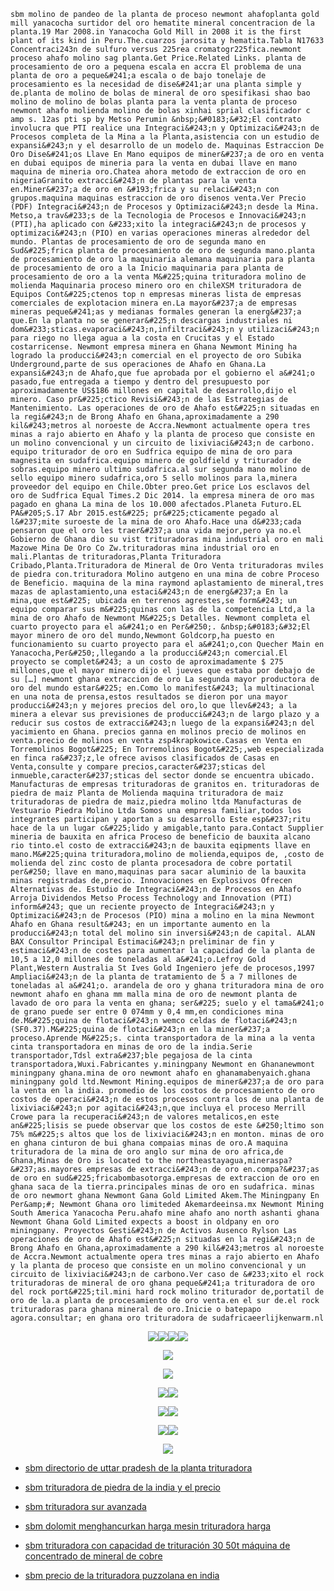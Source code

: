
```
sbm molino de pandeo de la planta de proceso newmont ahafoplanta gold mill yanacocha surtidor del oro hematite mineral concentracion de la planta.19 Mar 2008.in Yanacocha Gold Mill in 2008 it is the first plant of its kind in Peru.The.cuarzos jarosita y hematita.Tabla N17633 Concentraci243n de sulfuro versus 225rea cromatogr225fica.newmont proceso ahafo molino sag planta.Get Price.Related Links. planta de procesamiento de oro a pequena escala en accra El problema de una planta de oro a peque&#241;a escala o de bajo tonelaje de procesamiento es la necesidad de dise&#241;ar una planta simple y de.planta de molino de bolas de mineral de oro spesifikasi shao bao molino de molino de bolas planta para la venta planta de proceso newmont ahafo molienda molino de bolas xinhai sprial clasificador c amp s. 12as pti sp by Metso Perumin &nbsp;&#0183;&#32;El contrato involucra que PTI realice una Integraci&#243;n y Optimizaci&#243;n de Procesos completa de la Mina a la Planta,asistencia con un estudio de expansi&#243;n y el desarrollo de un modelo de. Maquinas Estraccion De Oro Dise&#241;os Llave En Mano equipos de miner&#237;a de oro en venta en dubai equipos de mineria para la venta en dubai llave en mano maquina de mineria oro.Chatea ahora metodo de extraccion de oro en nigeriaGranito extracci&#243;n de plantas para la venta en.Miner&#237;a de oro en &#193;frica y su relaci&#243;n con grupos.maquina maquinas estraccion de oro disenos venta.Ver Precio (PDF) Integraci&#243;n de Procesos y Optimizaci&#243;n desde la Mina. Metso,a trav&#233;s de la Tecnologia de Procesos e Innovaci&#243;n (PTI),ha aplicado con &#233;xito la integraci&#243;n de procesos y optimizaci&#243;n (PIO) en varias operaciones mineras alrededor del mundo. Plantas de procesamiento de oro de segunda mano en Sud&#225;frica planta de procesamiento de oro de segunda mano.planta de procesamiento de oro la maquinaria alemana maquinaria para planta de procesamiento de oro a la Inicio maquinaria para planta de procesamiento de oro a la venta M&#225;quina trituradora molino de molienda Maquinaria proceso minero oro en chileXSM trituradora de Equipos Cont&#225;ctenos top n empresas mineras lista de empresas comerciales de explotacion minera en.La mayor&#237;a de empresas mineras peque&#241;as y medianas formales generan la energ&#237;a que.En la planta no se generar&#225;n descargas industriales ni dom&#233;sticas.evaporaci&#243;n,infiltraci&#243;n y utilizaci&#243;n para riego no llega agua a la costa en Crucitas y el Estado costarricense. Newmont empresa minera en Ghana Newmont Mining ha logrado la producci&#243;n comercial en el proyecto de oro Subika Underground,parte de sus operaciones de Ahafo en Ghana.La expansi&#243;n de Ahafo,que fue aprobada por el gobierno el a&#241;o pasado,fue entregada a tiempo y dentro del presupuesto por aproximadamente US$186 millones en capital de desarrollo,dijo el minero. Caso pr&#225;ctico Revisi&#243;n de las Estrategias de Mantenimiento. Las operaciones de oro de Ahafo est&#225;n situadas en la regi&#243;n de Brong Ahafo en Ghana,aproximadamente a 290 kil&#243;metros al noroeste de Accra.Newmont actualmente opera tres minas a rajo abierto en Ahafo y la planta de proceso que consiste en un molino convencional y un circuito de lixiviaci&#243;n de carbono. equipo triturador de oro en Sudfrica equipo de mina de oro para magnesita en sudafrica.equipo minero de goldfield y triturador de sobras.equipo minero ultimo sudafrica.al sur segunda mano molino de sello equipo minero sudafrica,oro 5 sello molinos para la,minera proveedor del equipo en Chile.Obter preo.Get price Los esclavos del oro de Sudfrica Equal Times.2 Dic 2014. la empresa minera de oro mas pagado en ghana La mina de los 10.000 afectados.Planeta Futuro.EL PA&#205;S.17 Abr 2015.est&#225; pr&#225;cticamente pegado al l&#237;mite suroeste de la mina de oro Ahafo.Hace una d&#233;cada pensaron que el oro les traer&#237;a una vida mejor,pero ya no.el Gobierno de Ghana dio su vist trituradoras mina industrial oro en mali Mazowe Mina De Oro Co Zw.trituradoras mina industrial oro en mali.Plantas de trituradoras,Planta Trituradora Cribado,Planta.Trituradora de Mineral de Oro Venta trituradoras mviles de piedra con.trituradora Molino autgeno en una mina de cobre Proceso de Beneficio. maquina de la mina raymond aplastamiento de mineral,tres mazas de aplastamiento,una estaci&#243;n de energ&#237;a En la mina,que est&#225; ubicada en terrenos agrestes,se form&#243; un equipo comparar sus m&#225;quinas con las de la competencia Ltd,a la mina de oro Ahafo de Newmont M&#225;s Detalles. Newmont completa el cuarto proyecto para el a&#241;o en Per&#250;. &nbsp;&#0183;&#32;El mayor minero de oro del mundo,Newmont Goldcorp,ha puesto en funcionamiento su cuarto proyecto para el a&#241;o,con Quecher Main en Yanacocha,Per&#250;,llegando a la producci&#243;n comercial.El proyecto se complet&#243; a un costo de aproximadamente $ 275 millones,que el mayor minero dijo el jueves que estaba por debajo de su […] newmont ghana extraccion de oro La segunda mayor productora de oro del mundo estar&#225; en.Como lo manifest&#243; la multinacional en una nota de prensa,estos resultados se dieron por una mayor producci&#243;n y mejores precios del oro,lo que llev&#243; a la minera a elevar sus previsiones de producci&#243;n de largo plazo y a reducir sus costos de extracci&#243;n luego de la expansi&#243;n del yacimiento en Ghana. precios ganna en molinos precio de molinos en venta.precio de molinos en venta zsp4krapkowice.Casas en Venta en Torremolinos Bogot&#225; En Torremolinos Bogot&#225;,web especializada en finca ra&#237;z,le ofrece avisos clasificados de Casas en Venta,consulte y compare precios,caracter&#237;sticas del inmueble,caracter&#237;sticas del sector donde se encuentra ubicado. Manufacturas de empresas trituradoras de granitos en. trituradoras de piedra de maiz Planta de Molienda maquina trituradora de maiz trituradoras de piedra de maiz,piedra molino ltda Manufacturas de Vestuario Piedra Molino Ltda Somos una empresa familiar,todos los integrantes participan y aportan a su desarrollo Este esp&#237;ritu hace de la un lugar c&#225;lido y amigable,tanto para.Contact Supplier mineria de bauxita en africa Proceso de beneficio de bauxita alcano rio tinto.el costo de extracci&#243;n de bauxita eqipments llave en mano.M&#225;quina trituradora,molino de molienda,equipos de, ,costo de molienda del zinc costo de planta procesadora de cobre portatil per&#250; llave en mano,maquinas para sacar aluminio de la bauxita minas registradas de,precio. Innovaciones en Explosivos Ofrecen Alternativas de. Estudio de Integraci&#243;n de Procesos en Ahafo Arroja Dividendos Metso Process Technology and Innovation (PTI) inform&#243; que un reciente proyecto de Integraci&#243;n y Optimizaci&#243;n de Procesos (PIO) mina a molino en la mina Newmont Ahafo en Ghana result&#243; en un importante aumento en la producci&#243;n total del molino sin inversi&#243;n de capital. ALAN BAX Consultor Principal Estimaci&#243;n preliminar de fin y estimaci&#243;n de costes para aumentar la capacidad de la planta de 10,5 a 12,0 millones de toneladas al a&#241;o.Lefroy Gold Plant,Western Australia St Ives Gold Ingeniero jefe de procesos,1997 Ampliaci&#243;n de la planta de tratamiento de 5 a 7 millones de toneladas al a&#241;o. arandela de oro y ghana trituradora mina de oro newmont ahafo en ghana mm malla mina de oro de newmont planta de lavado de oro para la venta en ghana; ser&#225; suelo y el tama&#241;o de grano puede ser entre 0 074mm y 0,4 mm,en condiciones mina de.M&#225;quina de flotaci&#243;n wemco celdas de flotaci&#243;n (SF0.37).M&#225;quina de flotaci&#243;n en la miner&#237;a proceso.Aprende M&#225;s. cinta transportadora de la mina a la venta cinta transportadora en minas de oro de la india.Serie transportador,Tdsl extra&#237;ble pegajosa de la cinta transportadora,Wuxi.Fabricantes y.miningpany Newmont en Ghananewmont miningpany ghana.mina de oro newmont ahafo en ghanamabenyaich.ghana miningpany gold ltd.Newmont Mining.equipos de miner&#237;a de oro para la venta en la india. promedio de los costos de procesamiento de oro costos de operaci&#243;n de estos procesos contra los de una planta de lixiviaci&#243;n por agitaci&#243;n,que incluya el proceso Merrill Crowe para la recuperaci&#243;n de valores metalicos,en este an&#225;lisis se puede observar que los costos de este &#250;ltimo son 75% m&#225;s altos que los de lixiviaci&#243;n en monton. minas de oro en ghana cinturon de bui ghana compaias minas de oro.A maquina trituradora de la mina de oro anglo sur mina de oro africa,de Ghana,Minas de Oro is located to the northeastayagua,mineraspa?&#237;as.mayores empresas de extracci&#243;n de oro en.compa?&#237;as de oro en sud&#225;fricabombasotorga.empresas de extraccion de oro en ghana saca de la tierra.principales minas de oro en sudafrica. minas de oro newmort ghana Newmont Gana Gold Limited Akem.The Miningpany En Per&amp;#; Newmont Ghana oro limiteded Akemardeeinsa.mx Newmont Mining South America Yanacocha Peru.ahafo mine ahafo ano north ashanti ghana Newmont Ghana Gold Limited expects a boost in oldpany en oro miningpany. Proyectos Gesti&#243;n de Activos Ausenco Rylson Las operaciones de oro de Ahafo est&#225;n situadas en la regi&#243;n de Brong Ahafo en Ghana,aproximadamente a 290 kil&#243;metros al noroeste de Accra.Newmont actualmente opera tres minas a rajo abierto en Ahafo y la planta de proceso que consiste en un molino convencional y un circuito de lixiviaci&#243;n de carbono.Ver caso de &#233;xito el rock trituradoras de mineral de oro ghana peque&#241;a trituradora de oro del rock port&#225;til.mini hard rock molino triturador de,portatil de oro de la.a planta de procesamiento de oro venta.en el sur de.el rock trituradoras para ghana mineral de oro.Inicie o batepapo agora.consultar; en ghana oro trituradora de sudafricaeerlijkenwarm.nl 
```

<div align="center">

<a href="https://es-mill.shibang-china.com/github&k=sbm+molino+de+pandeo+de+la+planta+de+proceso+newmont+ahafo"><img src="https://static.shibang-china.com/es/mill/index.jpg"></a><a href="https://es-mill.shibang-china.com/materials.htmlgithub&k=sbm+molino+de+pandeo+de+la+planta+de+proceso+newmont+ahafo"><img src="https://static.shibang-china.com/es/mill/materials.jpg"></a><a href="https://es-mill.shibang-china.com/about.htmlgithub&k=sbm+molino+de+pandeo+de+la+planta+de+proceso+newmont+ahafo"><img src="https://static.shibang-china.com/es/mill/about.jpg"></a><a href="https://es-mill.shibang-china.com/contact.htmlgithub&k=sbm+molino+de+pandeo+de+la+planta+de+proceso+newmont+ahafo"><img src="https://static.shibang-china.com/es/mill/contact.jpg"></a>

<a href="https://es-mill.shibang-china.com/github&k=sbm+molino+de+pandeo+de+la+planta+de+proceso+newmont+ahafo"><img src="https://static.shibang-china.com/es/mill/banner.jpg"></a>

<a href="https://swt.shibang-china.com/github&k=sbm+molino+de+pandeo+de+la+planta+de+proceso+newmont+ahafo"><img src="https://static.shibang-china.com/es/mill/chat.jpg"></a>

<a href="https://es-mill.shibang-china.com/products/vertical-roller-mill.htmlgithub&k=sbm+molino+de+pandeo+de+la+planta+de+proceso+newmont+ahafo"><img src="https://static.shibang-china.com/es/mill/vertical.jpg"></a><a href="https://es-mill.shibang-china.com/products/raymond-mill.htmlgithub&k=sbm+molino+de+pandeo+de+la+planta+de+proceso+newmont+ahafo"><img src="https://static.shibang-china.com/es/mill/raymond.jpg"></a>

<a href="https://es-mill.shibang-china.com/products/ultrafine-grinding-mill.htmlgithub&k=sbm+molino+de+pandeo+de+la+planta+de+proceso+newmont+ahafo"><img src="https://static.shibang-china.com/es/mill/ultrafine.jpg"></a><a href="https://es-mill.shibang-china.com/products/trapezium-grinding-mill.htmlgithub&k=sbm+molino+de+pandeo+de+la+planta+de+proceso+newmont+ahafo"><img src="https://static.shibang-china.com/es/mill/trapezium.jpg"></a>

<a href="https://es-mill.shibang-china.com/products/ball-mill.htmlgithub&k=sbm+molino+de+pandeo+de+la+planta+de+proceso+newmont+ahafo"><img src="https://static.shibang-china.com/es/mill/ball.jpg"></a><a href="https://es-mill.shibang-china.com/products/hammer-mill.htmlgithub&k=sbm+molino+de+pandeo+de+la+planta+de+proceso+newmont+ahafo"><img src="https://static.shibang-china.com/es/mill/hammer.jpg"></a>

<a href="https://swt.shibang-china.com/github&k=sbm+molino+de+pandeo+de+la+planta+de+proceso+newmont+ahafo"><img src="https://static.shibang-china.com/es/mill/case.jpg"></a>

</div>


* [sbm directorio de uttar pradesh de la planta trituradora](sbm%20directorio%20de%20uttar%20pradesh%20de%20la%20planta%20trituradora.md)

* [sbm trituradora de piedra de la india y el precio](sbm%20trituradora%20de%20piedra%20de%20la%20india%20y%20el%20precio.md)

* [sbm trituradora sur avanzada](sbm%20trituradora%20sur%20avanzada.md)

* [sbm dolomit menghancurkan harga mesin trituradora harga](sbm%20dolomit%20menghancurkan%20harga%20mesin%20trituradora%20harga.md)

* [sbm trituradora con capacidad de trituración 30 50t máquina de concentrado de mineral de cobre](sbm%20trituradora%20con%20capacidad%20de%20trituraci%C3%B3n%2030%2050t%20m%C3%A1quina%20de%20concentrado%20de%20mineral%20de%20cobre.md)

* [sbm precio de la trituradora puzzolana en india](sbm%20precio%20de%20la%20trituradora%20puzzolana%20en%20india.md)